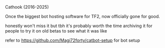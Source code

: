 Cathook (2016-2025)

Once the biggest bot hosting software for TF2, now officially gone for good.

honestly won't miss it but tbh it's probably worth the time archiving it for people to try it on old betas to see what it was like

refer to https://github.com/Magi72forty/catbot-setup for bot setup
